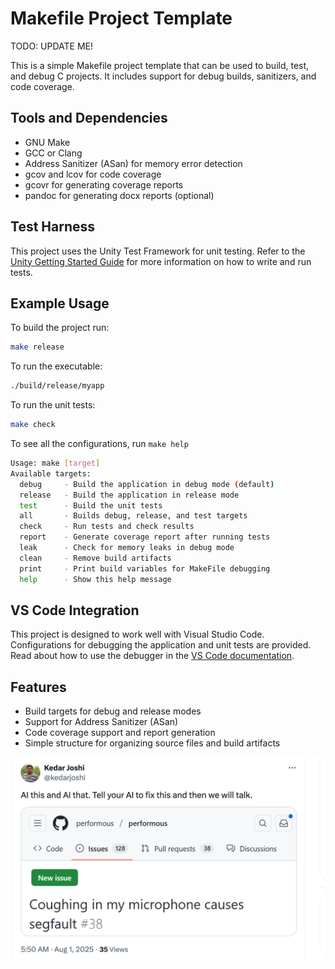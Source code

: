 # Makefile Project Template

TODO: UPDATE ME! 

This is a simple Makefile project template that can be used to build, test, and
debug C projects. It includes support for debug builds, sanitizers, and code
coverage.

## Tools and Dependencies

- GNU Make
- GCC or Clang
- Address Sanitizer (ASan) for memory error detection
- gcov and lcov for code coverage
- gcovr for generating coverage reports
- pandoc for generating docx reports (optional)

## Test Harness

This project uses the Unity Test Framework for unit testing. Refer to the
[Unity Getting Started Guide](https://github.com/ThrowTheSwitch/Unity/blob/master/docs/UnityGettingStartedGuide.md) for more information on how to write and run tests.

## Example Usage

To build the project run:

```bash
make release
```
To run the executable:

```bash
./build/release/myapp
```

To run the unit tests:

```bash
make check
```

To see all the configurations, run `make help`

```bash
Usage: make [target]
Available targets:
  debug     - Build the application in debug mode (default)
  release   - Build the application in release mode
  test      - Build the unit tests
  all       - Builds debug, release, and test targets
  check     - Run tests and check results
  report    - Generate coverage report after running tests
  leak      - Check for memory leaks in debug mode
  clean     - Remove build artifacts
  print     - Print build variables for MakeFile debugging
  help      - Show this help message
```

## VS Code Integration

This project is designed to work well with Visual Studio Code. Configurations
for debugging the application and unit tests are provided. Read about how to
use the debugger in the [VS Code documentation](https://code.visualstudio.com/docs/editor/debugging).

## Features

- Build targets for debug and release modes
- Support for Address Sanitizer (ASan)
- Code coverage support and report generation
- Simple structure for organizing source files and build artifacts


![AI](docs/ai.png)